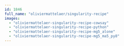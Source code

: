```yaml
---
id: 1846
full_name: "oliviermattelaer/singularity-recipe"
images: 
  - "oliviermattelaer-singularity-recipe-cowsay"
  - "oliviermattelaer-singularity-recipe-python"
  - "oliviermattelaer-singularity-recipe-mg5_alone"
  - "oliviermattelaer-singularity-recipe-mg5_ma5_py8"
---
```


